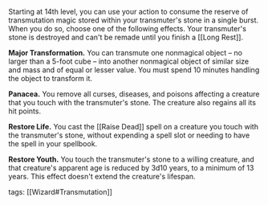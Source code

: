Starting at 14th level, you can use your action to consume the reserve of transmutation magic stored within your transmuter's stone in a single burst. When you do so, choose one of the following effects. Your transmuter's stone is destroyed and can't be remade until you finish a [[Long Rest]].

**Major Transformation.** You can transmute one nonmagical object – no larger than a 5-foot cube – into another nonmagical object of similar size and mass and of equal or lesser value. You must spend 10 minutes handling the object to transform it.

**Panacea.** You remove all curses, diseases, and poisons affecting a creature that you touch with the transmuter's stone. The creature also regains all its hit points.

**Restore Life.** You cast the [[Raise Dead]] spell on a creature you touch with the transmuter's stone, without expending a spell slot or needing to have the spell in your spellbook.

**Restore Youth.** You touch the transmuter's stone to a willing creature, and that creature's apparent age is reduced by 3d10 years, to a minimum of 13 years. This effect doesn't extend the creature's lifespan.

tags: [[Wizard#Transmutation]]